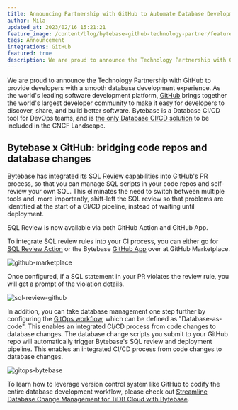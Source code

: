 ```yaml
---
title: Announcing Partnership with GitHub to Automate Database Development
author: Mila
updated_at: 2023/02/16 15:21:21
feature_image: /content/blog/bytebase-github-technology-partner/feature-image.webp
tags: Announcement
integrations: GitHub
featured: true
description: We are proud to announce the Technology Partnership with GitHub to provide developers with a smooth database development experience.
---
```


We are proud to announce the Technology Partnership with GitHub to provide developers with a smooth database development experience. As the world's leading software development platform, [GitHub](https://github.com/) brings together the world's largest developer community to make it easy for developers to discover, share, and build better software. Bytebase is a Database CI/CD tool for DevOps teams, and is [the only Database CI/CD solution](/blog/cncf-landscape) to be included in the CNCF Landscape.

## Bytebase x GitHub: bridging code repos and database changes

Bytebase has integrated its SQL Review capabilities into GitHub's PR process, so that you can manage SQL scripts in your code repos and self-review your own SQL. This eliminates the need to switch between multiple tools and, more importantly, shift-left the SQL review so that problems are identified at the start of a CI/CD pipeline, instead of waiting until deployment.

SQL Review is now available via both GitHub Action and GitHub App.

To integrate SQL review rules into your CI process, you can either go for [SQL Review Action](https://github.com/marketplace/actions/sql-review) or the Bytebase [GitHub App](https://github.com/marketplace/bytebase) over at GitHub Marketplace.

![github-marketplace](/content/blog/bytebase-github-technology-partner/github-marketplace.webp)

Once configured, if a SQL statement in your PR violates the review rule, you will get a prompt of the violation details.

![sql-review-github](/content/blog/bytebase-github-technology-partner/sql-review-github.webp)

In addition, you can take database management one step further by configuring the [GitOps workflow](https://docs.bytebase.com/gitops/overview), which can be defined as "Database-as-code". This enables an integrated CI/CD process from code changes to database changes. The database change scripts you submit to your GitHub repo will automatically trigger Bytebase's SQL review and deployment pipeline. This enables an integrated CI/CD process from code changes to database changes.

![gitops-bytebase](/content/blog/bytebase-github-technology-partner/gitops-bytebase.webp)

To learn how to leverage version control system like GitHub to codify the entire database development workflow, please check out [Streamline Database Change Management for TiDB Cloud with Bytebase](/blog/streamline-database-change-management-for-tidb-cloud-with-bytebase).
